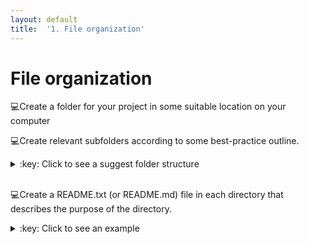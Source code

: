```yaml
---
layout: default
title:  '1. File organization'
---
```


# File organization
:computer:Create a folder for your project in some suitable location on your computer
<br />

:computer:Create relevant subfolders according to some best-practice outline.
<details markdown="1">
<summary>:key: Click to see a suggest folder structure</summary>
```
my_project
|─ bin
|- doc
|- data
|  |- raw
|  |- clean
|     |- 2016-11-16
|- results
|- src
```
</details>  
<br />

:computer:Create a README.txt (or README.md) file in each directory that describes the purpose of the directory.
<details markdown="1">
<summary>:key: Click to see an example</summary>
A README.md for a **results** directory:
``
# results
Results directory for tracking computational experiments peformed on data. Keep results from different runs in date-stamped directories.
``
</details>  
<br />
